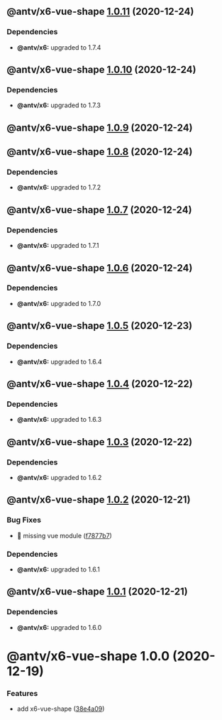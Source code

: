 ## @antv/x6-vue-shape [1.0.11](https://github.com/antvis/x6/compare/@antv/x6-vue-shape@1.0.10...@antv/x6-vue-shape@1.0.11) (2020-12-24)





### Dependencies

* **@antv/x6:** upgraded to 1.7.4

## @antv/x6-vue-shape [1.0.10](https://github.com/antvis/x6/compare/@antv/x6-vue-shape@1.0.9...@antv/x6-vue-shape@1.0.10) (2020-12-24)





### Dependencies

* **@antv/x6:** upgraded to 1.7.3

## @antv/x6-vue-shape [1.0.9](https://github.com/antvis/x6/compare/@antv/x6-vue-shape@1.0.8...@antv/x6-vue-shape@1.0.9) (2020-12-24)

## @antv/x6-vue-shape [1.0.8](https://github.com/antvis/x6/compare/@antv/x6-vue-shape@1.0.7...@antv/x6-vue-shape@1.0.8) (2020-12-24)





### Dependencies

* **@antv/x6:** upgraded to 1.7.2

## @antv/x6-vue-shape [1.0.7](https://github.com/antvis/x6/compare/@antv/x6-vue-shape@1.0.6...@antv/x6-vue-shape@1.0.7) (2020-12-24)





### Dependencies

* **@antv/x6:** upgraded to 1.7.1

## @antv/x6-vue-shape [1.0.6](https://github.com/antvis/x6/compare/@antv/x6-vue-shape@1.0.5...@antv/x6-vue-shape@1.0.6) (2020-12-24)





### Dependencies

* **@antv/x6:** upgraded to 1.7.0

## @antv/x6-vue-shape [1.0.5](https://github.com/antvis/x6/compare/@antv/x6-vue-shape@1.0.4...@antv/x6-vue-shape@1.0.5) (2020-12-23)





### Dependencies

* **@antv/x6:** upgraded to 1.6.4

## @antv/x6-vue-shape [1.0.4](https://github.com/antvis/x6/compare/@antv/x6-vue-shape@1.0.3...@antv/x6-vue-shape@1.0.4) (2020-12-22)





### Dependencies

* **@antv/x6:** upgraded to 1.6.3

## @antv/x6-vue-shape [1.0.3](https://github.com/antvis/x6/compare/@antv/x6-vue-shape@1.0.2...@antv/x6-vue-shape@1.0.3) (2020-12-22)





### Dependencies

* **@antv/x6:** upgraded to 1.6.2

## @antv/x6-vue-shape [1.0.2](https://github.com/antvis/x6/compare/@antv/x6-vue-shape@1.0.1...@antv/x6-vue-shape@1.0.2) (2020-12-21)


### Bug Fixes

* 🐛 missing vue module ([f7877b7](https://github.com/antvis/x6/commit/f7877b7a981730fdce7f1dda4f710a5769bb3346))





### Dependencies

* **@antv/x6:** upgraded to 1.6.1

## @antv/x6-vue-shape [1.0.1](https://github.com/antvis/x6/compare/@antv/x6-vue-shape@1.0.0...@antv/x6-vue-shape@1.0.1) (2020-12-21)





### Dependencies

* **@antv/x6:** upgraded to 1.6.0

# @antv/x6-vue-shape 1.0.0 (2020-12-19)


### Features

* add x6-vue-shape ([38e4a09](https://github.com/antvis/x6/commit/38e4a09344d5d893a36d7edc46fc9b1b291b4fdd))
